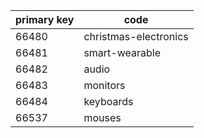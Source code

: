 | primary key | code                  |
|-------------|-----------------------|
| 66480       | christmas-electronics |
| 66481       | smart-wearable        |
| 66482       | audio                 |
| 66483       | monitors              |
| 66484       | keyboards             |
| 66537       | mouses                |